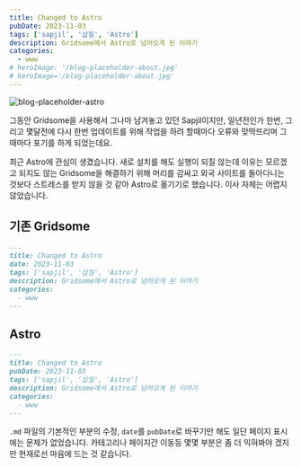 ```yaml
---
title: Changed to Astro
pubDate: 2023-11-03
tags: ['sapjil', '삽질', 'Astro']
description: Gridsome에서 Astro로 넘어오게 된 이야기
categories:
  - www
# heroImage: '/blog-placeholder-about.jpg'
# heroImage='/blog-placeholder-about.jpg'
---
```


<img src="https://live.staticflickr.com/65535/53308273903_1d6030c9d0_b.jpg" alt="blog-placeholder-astro"/>

그동안 Gridsome을 사용해서 그나마 남겨놓고 있던 Sapjil이지만, 일년전인가 한번, 그리고 몇달전에 다시 한번 업데이트를 위해 작업을 하려 할때마다 오류와 맞딱뜨리며 그때마다 포기를 하게 되었는데요.

최근 Astro에 관심이 생겼습니다. 새로 설치를 해도 실행이 되질 않는데 이유는 모르겠고 되지도 않는 Gridsome을 해결하기 위해 머리를 감싸고 외국 사이트를 돌아다니는 것보다 스트레스를 받지 않을 것 같아 Astro로 옮기기로 했습니다. 이사 자체는 어렵지 않았습니다.

## 기존 Gridsome

```md
---
title: Changed to Astro
date: 2023-11-03
tags: ['sapjil', '삽질', 'Astro']
description: Gridsome에서 Astro로 넘어오게 된 이야기
categories:
  - www
---
```

## Astro

```md
---
title: Changed to Astro
pubDate: 2023-11-03
tags: ['sapjil', '삽질', 'Astro']
description: Gridsome에서 Astro로 넘어오게 된 이야기
categories:
  - www
---
```

`.md` 파일의 기본적인 부분의 수정, `date`를 `pubDate`로 바꾸기만 해도 일단 페이지 표시에는 문제가 없었습니다. 카테고리나 페이지간 이동등 몇몇 부분은 좀 더 익혀봐야 겠지만 현재로선 마음에 드는 것 같습니다.

